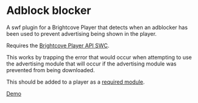 Adblock blocker
===============

A swf plugin for a Brightcove Player that detects when an adblocker has been used to prevent advertising being shown in the player.

Requires the [Brightcove Player API SWC](http://support.brightcove.com/en/docs/flash-only-player-api-swc).

This works by trapping the error that would occur when attempting to use the advertising module that will occur if the advertising module was prevented from being downloaded.

This should be added to a player as a [required module](http://support.brightcove.com/en/docs/developing-player-templates#Modules).

[Demo](http://cs1.brightcodes.net/ben/demo/adblock.html)